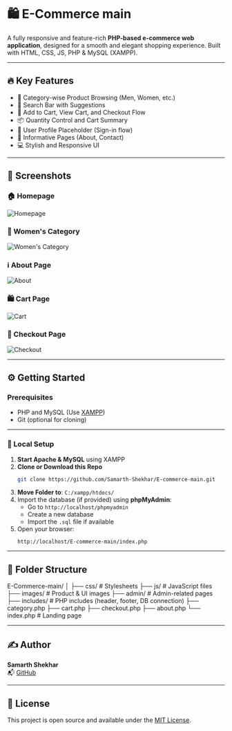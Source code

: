 # 🛍️ E-Commerce main

A fully responsive and feature-rich **PHP-based e-commerce web application**, designed for a smooth and elegant shopping experience. Built with HTML, CSS, JS, PHP & MySQL (XAMPP).

---

## 🔥 Key Features

- 👗 Category-wise Product Browsing (Men, Women, etc.)
- 🔎 Search Bar with Suggestions
- 🛒 Add to Cart, View Cart, and Checkout Flow
- 📦 Quantity Control and Cart Summary
- 📝 User Profile Placeholder (Sign-in flow)
- 📑 Informative Pages (About, Contact)
- 💻 Stylish and Responsive UI

---

## 📸 Screenshots

### 🏠 Homepage
![Homepage](screenshots/homepage.jpeg)

### 👩 Women's Category
![Women's Category](screenshots/category_women.jpeg)

### ℹ️ About Page
![About](screenshots/about.jpeg)

### 🛍️ Cart Page
![Cart](screenshots/cart.jpeg)

### 🧾 Checkout Page
![Checkout](screenshots/checkout.jpeg)

---

## ⚙️ Getting Started

### Prerequisites

- PHP and MySQL (Use [XAMPP](https://www.apachefriends.org/index.html))
- Git (optional for cloning)

---

### 🧪 Local Setup

1. **Start Apache & MySQL** using XAMPP
2. **Clone or Download this Repo**
    ```bash
    git clone https://github.com/Samarth-Shekhar/E-commerce-main.git
    ```
3. **Move Folder to**: `C:/xampp/htdocs/`
4. Import the database (if provided) using **phpMyAdmin**:
    - Go to `http://localhost/phpmyadmin`
    - Create a new database
    - Import the `.sql` file if available
5. Open your browser:
    ```
    http://localhost/E-commerce-main/index.php
    ```

---

## 📁 Folder Structure

E-Commerce-main/
│
├── css/ # Stylesheets
├── js/ # JavaScript files
├── images/ # Product & UI images
├── admin/ # Admin-related pages
├── includes/ # PHP includes (header, footer, DB connection)
├── category.php
├── cart.php
├── checkout.php
├── about.php
└── index.php # Landing page


---

## ✍️ Author

**Samarth Shekhar**  
📬 [GitHub](https://github.com/Samarth-Shekhar)

---

## 📄 License

This project is open source and available under the [MIT License](LICENSE).
